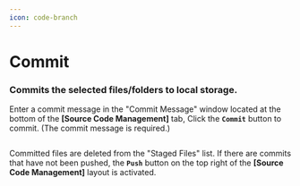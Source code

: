 ```yaml
---
icon: code-branch
---
```


# Commit

### Commits the selected files/folders to local storage.

Enter a commit message in the "Commit Message" window located at the bottom of the **\[Source Code Management]** tab, Click the **`Commit`** button to commit. (The commit message is required.)

<figure><img src="https://help.goorm.io/~gitbook/image?url=https%3A%2F%2F2181851870-files.gitbook.io%2F%7E%2Ffiles%2Fv0%2Fb%2Fgitbook-x-prod.appspot.com%2Fo%2Fspaces%252F-Lq-Q9LciN1X9EABxGkt%252Fuploads%252FKgNcPy3nPtVpt6OxpEme%252Fimage.png%3Falt%3Dmedia%26token%3D5c8e90ba-9707-4877-a822-1731984e2eee&#x26;width=768&#x26;dpr=4&#x26;quality=100&#x26;sign=a7221986&#x26;sv=2" alt=""><figcaption></figcaption></figure>

Committed files are deleted from the "Staged Files" list. If there are commits that have not been pushed, the **`Push`** button on the top right of the **\[Source Code Management]** layout is activated.

<figure><img src="https://help.goorm.io/~gitbook/image?url=https%3A%2F%2F2181851870-files.gitbook.io%2F%7E%2Ffiles%2Fv0%2Fb%2Fgitbook-x-prod.appspot.com%2Fo%2Fspaces%252F-Lq-Q9LciN1X9EABxGkt%252Fuploads%252Fvc0LCOOfgEhvGyFlqZTD%252Fimage.png%3Falt%3Dmedia%26token%3Dbf4ca645-f590-4877-8697-3195eb4c32d4&#x26;width=768&#x26;dpr=4&#x26;quality=100&#x26;sign=16ea2474&#x26;sv=2" alt=""><figcaption></figcaption></figure>
